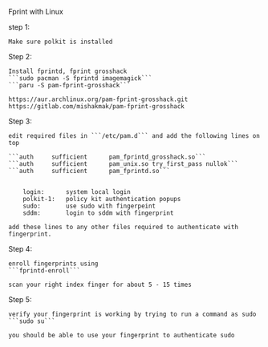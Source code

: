 Fprint with Linux

step 1:

    Make sure polkit is installed

Step 2:

    Install fprintd, fprint grosshack
    ```sudo pacman -S fprintd imagemagick```
    ```paru -S pam-fprint-grosshack```

    https://aur.archlinux.org/pam-fprint-grosshack.git
    https://gitlab.com/mishakmak/pam-fprint-grosshack


Step 3:

    edit required files in ```/etc/pam.d``` and add the following lines on top

    ```auth		sufficient  	pam_fprintd_grosshack.so```
    ```auth		sufficient  	pam_unix.so try_first_pass nullok```
    ```auth		sufficient  	pam_fprintd.so```


        login:      system local login
        polkit-1:   policy kit authentication popups
        sudo:       use sudo with fingerpeint
        sddm:       login to sddm with fingerprint
        
    add these lines to any other files required to authenticate with fingerprint. 

Step 4:

    enroll fingerprints using
    ```fprintd-enroll```

    scan your right index finger for about 5 - 15 times

Step 5:

    verify your fingerprint is working by trying to run a command as sudo
    ```sudo su```

    you should be able to use your fingerprint to authenticate sudo


